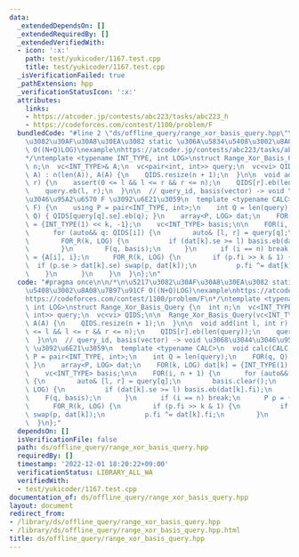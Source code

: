```yaml
---
data:
  _extendedDependsOn: []
  _extendedRequiredBy: []
  _extendedVerifiedWith:
  - icon: ':x:'
    path: test/yukicoder/1167.test.cpp
    title: test/yukicoder/1167.test.cpp
  _isVerificationFailed: true
  _pathExtension: hpp
  _verificationStatusIcon: ':x:'
  attributes:
    links:
    - https://atcoder.jp/contests/abc223/tasks/abc223_h
    - https://codeforces.com/contest/1100/problem/F
  bundledCode: "#line 2 \"ds/offline_query/range_xor_basis_query.hpp\"\n\n/*\n\u5217\
    \u3082\u30AF\u30A8\u30EA\u3082 static \u306A\u5834\u5408\u3002\u8A08\u7B97\u91CF\
    \ O((N+Q)LOG)\nexample\nhttps://atcoder.jp/contests/abc223/tasks/abc223_h\nhttps://codeforces.com/contest/1100/problem/F\n\
    */\ntemplate <typename INT_TYPE, int LOG>\nstruct Range_Xor_Basis_Query {\n  int\
    \ n;\n  vc<INT_TYPE>& A;\n  vc<pair<int, int>> query;\n  vc<vi> QIDS;\n\n  Range_Xor_Basis_Query(vc<INT_TYPE>&\
    \ A) : n(len(A)), A(A) {\n    QIDS.resize(n + 1);\n  }\n\n  void add(int l, int\
    \ r) {\n    assert(0 <= l && l <= r && r <= n);\n    QIDS[r].eb(len(query));\n\
    \    query.eb(l, r);\n  }\n\n  // query_id, basis(vector) -> void \u3068\u3044\
    \u3046\u95A2\u6570 F \u3092\u6E21\u3059\n  template <typename CALC>\n  void calc(CALC\
    \ F) {\n    using P = pair<INT_TYPE, int>;\n    int Q = len(query);\n    FOR(q,\
    \ Q) { QIDS[query[q].se].eb(q); }\n    array<P, LOG> dat;\n    FOR(k, LOG) dat[k]\
    \ = {INT_TYPE(1) << k, -1};\n    vc<INT_TYPE> basis;\n\n    FOR(i, n + 1) {\n\
    \      for (auto&& q: QIDS[i]) {\n        auto& [l, r] = query[q];\n        basis.clear();\n\
    \        FOR_R(k, LOG) {\n          if (dat[k].se >= l) basis.eb(dat[k].fi);\n\
    \        }\n        F(q, basis);\n      }\n      if (i == n) break;\n      P p\
    \ = {A[i], i};\n      FOR_R(k, LOG) {\n        if (p.fi >> k & 1) {\n        \
    \  if (p.se > dat[k].se) swap(p, dat[k]);\n          p.fi ^= dat[k].fi;\n    \
    \    }\n      }\n    }\n  }\n};\n"
  code: "#pragma once\n\n/*\n\u5217\u3082\u30AF\u30A8\u30EA\u3082 static \u306A\u5834\
    \u5408\u3002\u8A08\u7B97\u91CF O((N+Q)LOG)\nexample\nhttps://atcoder.jp/contests/abc223/tasks/abc223_h\n\
    https://codeforces.com/contest/1100/problem/F\n*/\ntemplate <typename INT_TYPE,\
    \ int LOG>\nstruct Range_Xor_Basis_Query {\n  int n;\n  vc<INT_TYPE>& A;\n  vc<pair<int,\
    \ int>> query;\n  vc<vi> QIDS;\n\n  Range_Xor_Basis_Query(vc<INT_TYPE>& A) : n(len(A)),\
    \ A(A) {\n    QIDS.resize(n + 1);\n  }\n\n  void add(int l, int r) {\n    assert(0\
    \ <= l && l <= r && r <= n);\n    QIDS[r].eb(len(query));\n    query.eb(l, r);\n\
    \  }\n\n  // query_id, basis(vector) -> void \u3068\u3044\u3046\u95A2\u6570 F\
    \ \u3092\u6E21\u3059\n  template <typename CALC>\n  void calc(CALC F) {\n    using\
    \ P = pair<INT_TYPE, int>;\n    int Q = len(query);\n    FOR(q, Q) { QIDS[query[q].se].eb(q);\
    \ }\n    array<P, LOG> dat;\n    FOR(k, LOG) dat[k] = {INT_TYPE(1) << k, -1};\n\
    \    vc<INT_TYPE> basis;\n\n    FOR(i, n + 1) {\n      for (auto&& q: QIDS[i])\
    \ {\n        auto& [l, r] = query[q];\n        basis.clear();\n        FOR_R(k,\
    \ LOG) {\n          if (dat[k].se >= l) basis.eb(dat[k].fi);\n        }\n    \
    \    F(q, basis);\n      }\n      if (i == n) break;\n      P p = {A[i], i};\n\
    \      FOR_R(k, LOG) {\n        if (p.fi >> k & 1) {\n          if (p.se > dat[k].se)\
    \ swap(p, dat[k]);\n          p.fi ^= dat[k].fi;\n        }\n      }\n    }\n\
    \  }\n};"
  dependsOn: []
  isVerificationFile: false
  path: ds/offline_query/range_xor_basis_query.hpp
  requiredBy: []
  timestamp: '2022-12-01 18:20:22+09:00'
  verificationStatus: LIBRARY_ALL_WA
  verifiedWith:
  - test/yukicoder/1167.test.cpp
documentation_of: ds/offline_query/range_xor_basis_query.hpp
layout: document
redirect_from:
- /library/ds/offline_query/range_xor_basis_query.hpp
- /library/ds/offline_query/range_xor_basis_query.hpp.html
title: ds/offline_query/range_xor_basis_query.hpp
---
```

